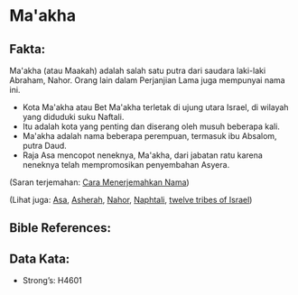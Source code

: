 # Ma'akha

## Fakta:

Ma'akha (atau Maakah) adalah salah satu putra dari saudara laki-laki Abraham, Nahor. Orang lain dalam Perjanjian Lama juga mempunyai nama ini.

* Kota Ma'akha atau Bet Ma'akha terletak di ujung utara Israel, di wilayah yang diduduki suku Naftali.
* Itu adalah kota yang penting dan diserang oleh musuh beberapa kali.
* Ma'akha adalah nama beberapa perempuan, termasuk ibu Absalom, putra Daud.
* Raja Asa mencopot neneknya, Ma'akha, dari jabatan ratu karena neneknya telah mempromosikan penyembahan Asyera.

(Saran terjemahan: [Cara Menerjemahkan Nama](rc://en/ta/man/translate/translate-names))

(Lihat juga: [Asa](../names/asa.md), [Asherah](../names/asherim.md), [Nahor](../names/nahor.md), [Naphtali](../names/naphtali.md), [twelve tribes of Israel](../other/12tribesofisrael.md))

## Bible References:

## Data Kata:

* Strong’s: H4601
